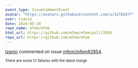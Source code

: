 ```yaml
---
event_type: IssueCommentEvent
avatar: "https://avatars.githubusercontent.com/u/1278247?"
user: tzanio
date: 2024-05-24
repo_name: mfem/mfem
html_url: https://github.com/mfem/mfem/pull/2854
repo_url: https://github.com/mfem/mfem
---
```


<a href='https://github.com/tzanio' target='_blank'>tzanio</a> commented on issue <a href='https://github.com/mfem/mfem/pull/2854' target='_blank'>mfem/mfem#2854</a>.

<small>There are some CI failures with the latest merge 